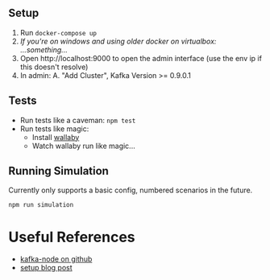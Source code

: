 Setup
---------------------

1. Run `docker-compose up`
2. _If you're on windows and using older docker on virtualbox: ...something..._
3. Open http://localhost:9000 to open the admin interface (use the env ip if this doesn't resolve)
4. In admin: 
    A. "Add Cluster", Kafka Version >= 0.9.0.1

Tests
-----------------------

* Run tests like a caveman: `npm test`
* Run tests like magic:
    * Install [wallaby](https://wallabyjs.com/)
    * Watch wallaby run like magic...

Running Simulation
----------------------

Currently only supports a basic config, numbered scenarios
in the future.

`npm run simulation`


Useful References
======================

* [kafka-node on github](https://github.com/SOHU-Co/kafka-node)
* [setup blog post](https://zablo.net/blog/post/setup-apache-kafka-in-docker-on-windows)

